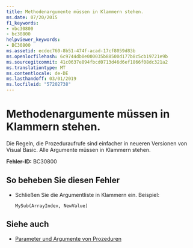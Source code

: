 ```yaml
---
title: Methodenargumente müssen in Klammern stehen.
ms.date: 07/20/2015
f1_keywords:
- vbc30800
- bc30800
helpviewer_keywords:
- BC30800
ms.assetid: ecdec760-8b51-474f-acad-17cf8059d83b
ms.openlocfilehash: 6c9744db0e000035b88500d177b8c5cb19721e9b
ms.sourcegitcommit: 41c0637e894fbcd0713d46d6ef1866f08dc321a2
ms.translationtype: MT
ms.contentlocale: de-DE
ms.lasthandoff: 03/01/2019
ms.locfileid: "57202738"
---
```

# <a name="method-arguments-must-be-enclosed-in-parentheses"></a>Methodenargumente müssen in Klammern stehen.
Die Regeln, die Prozeduraufrufe sind einfacher in neueren Versionen von Visual Basic. Alle Argumente müssen in Klammern stehen.  
  
 **Fehler-ID:** BC30800  
  
## <a name="to-correct-this-error"></a>So beheben Sie diesen Fehler  
  
-   Schließen Sie die Argumentliste in Klammern ein. Beispiel:  
  
    ```  
    MySub(ArrayIndex, NewValue)  
    ```  
  
## <a name="see-also"></a>Siehe auch

- [Parameter und Argumente von Prozeduren](../../visual-basic/programming-guide/language-features/procedures/procedure-parameters-and-arguments.md)
